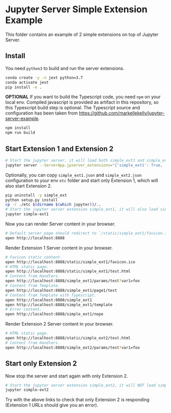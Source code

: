 # Jupyter Server Simple Extension Example

This folder contains an example of 2 simple extensions on top of Jupyter Server.

## Install

You need `python3` to build and run the server extensions.

```bash
conda create -y -n jext python=3.7
conda activate jext
pip install -e .
```

**OPTIONAL** If you want to build the Typescript code, you need `npm` on your local env. Compiled javascript is provided as artifact in this repository, so this Typescript build step is optional. The Typescript source and configuration has been taken from https://github.com/markellekelly/jupyter-server-example.

```bash
npm install
npm run build
```

## Start Extension 1 and Extension 2

```bash
# Start the jupyter server, it will load both simple_ext1 and simple_ext2 based on the provided trait.
jupyter server --ServerApp.jpserver_extensions="{'simple_ext1': True, 'simple_ext2': True}"
```

Optionally, you can copy `simple_ext1.json` and `simple_ext2.json` configuration to your env `etc` folder and start only Extension 1, which will also start Extension 2.

```bash
pip uninstall -y simple_ext
python setup.py install
cp -r ./etc $(dirname $(which jupyter))/..
# Start the jupyter server extension simple_ext1, it will also load simple_ext2 because of load_other_extensions = True..
jupyter simple-ext1
```

Now you can render Server content in your browser.

```bash
# Default server page should redirect to `/static/simple_ext1/favicon.ico`.
open http://localhost:8888
```

Render Extension 1 Server content in your browser.

```bash
# Favicon static content.
open http://localhost:8888/static/simple_ext1/favicon.ico
# HTML static page.
open http://localhost:8888/static/simple_ext1/test.html
# Content from Handlers.
open http://localhost:8888/simple_ext1/params/test?var1=foo
# Content from Template.
open http://localhost:8888/simple_ext1/page1/test
# Content from Template with Typescript.
open http://localhost:8888/simple_ext1
open http://localhost:8888/simple_ext1/template
# Error content.
open http://localhost:8888/simple_ext1/nope
```

Render Extension 2 Server content in your browser.

```bash
# HTML static page.
open http://localhost:8888/static/simple_ext2/test.html
# Content from Handlers.
open http://localhost:8888/simple_ext2/params/test?var1=foo
```

## Start only Extension 2

Now stop the server and start again with only Extension 2.

```bash
# Start the jupyter server extension simple_ext2, it will NOT load simple_ext1 because of load_other_extensions = False.
jupyter simple-ext2
```

Try with the above links to check that only Extension 2 is responding (Extension 1 URLs should give you an error).
